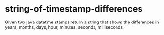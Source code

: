# string-of-timestamp-differences
Given two java datetime stamps return a string that shows the differences in years, months, days, hour, minutes, seconds, milliseconds
